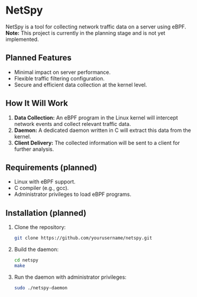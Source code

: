 # NetSpy
NetSpy is a tool for collecting network traffic data on a server using eBPF.  
**Note:** This project is currently in the planning stage and is not yet implemented.

## Planned Features

- Minimal impact on server performance.
- Flexible traffic filtering configuration.
- Secure and efficient data collection at the kernel level.

## How It Will Work

1. **Data Collection:** An eBPF program in the Linux kernel will intercept network events and collect relevant traffic data.
2. **Daemon:** A dedicated daemon written in C will extract this data from the kernel.
3. **Client Delivery:** The collected information will be sent to a client for further analysis.

## Requirements (planned)

- Linux with eBPF support.
- C compiler (e.g., gcc).
- Administrator privileges to load eBPF programs.

## Installation (planned)

1. Clone the repository:
    ```sh
    git clone https://github.com/yourusername/netspy.git
    ```
2. Build the daemon:
    ```sh
    cd netspy
    make
    ```
3. Run the daemon with administrator privileges:
    ```sh
    sudo ./netspy-daemon
    ```